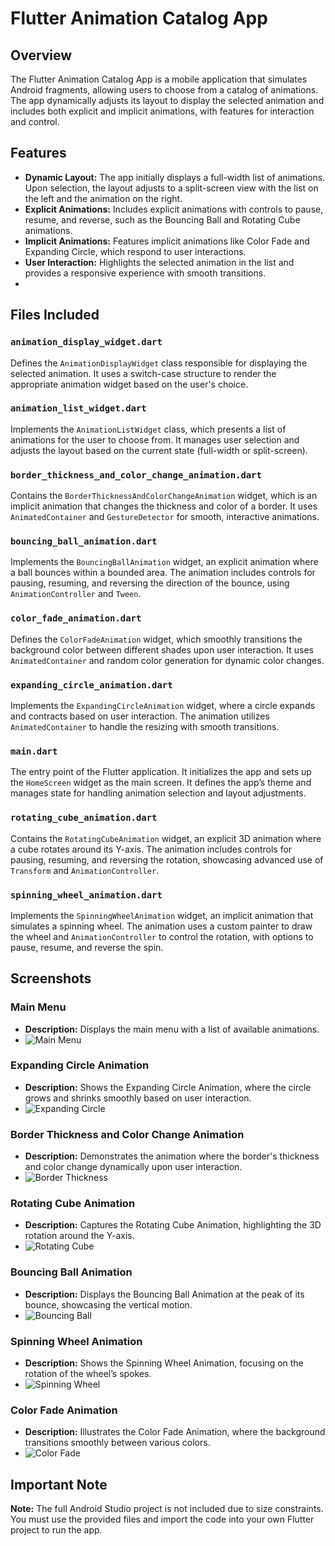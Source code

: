 # Flutter Animation Catalog App

## Overview
The Flutter Animation Catalog App is a mobile application that simulates Android fragments, allowing users to choose from a catalog of animations. The app dynamically adjusts its layout to display the selected animation and includes both explicit and implicit animations, with features for interaction and control.

## Features
- **Dynamic Layout:** The app initially displays a full-width list of animations. Upon selection, the layout adjusts to a split-screen view with the list on the left and the animation on the right.
- **Explicit Animations:** Includes explicit animations with controls to pause, resume, and reverse, such as the Bouncing Ball and Rotating Cube animations.
- **Implicit Animations:** Features implicit animations like Color Fade and Expanding Circle, which respond to user interactions.
- **User Interaction:** Highlights the selected animation in the list and provides a responsive experience with smooth transitions.
- 
## Files Included

### `animation_display_widget.dart`
Defines the `AnimationDisplayWidget` class responsible for displaying the selected animation. It uses a switch-case structure to render the appropriate animation widget based on the user's choice.

### `animation_list_widget.dart`
Implements the `AnimationListWidget` class, which presents a list of animations for the user to choose from. It manages user selection and adjusts the layout based on the current state (full-width or split-screen).

### `border_thickness_and_color_change_animation.dart`
Contains the `BorderThicknessAndColorChangeAnimation` widget, which is an implicit animation that changes the thickness and color of a border. It uses `AnimatedContainer` and `GestureDetector` for smooth, interactive animations.

### `bouncing_ball_animation.dart`
Implements the `BouncingBallAnimation` widget, an explicit animation where a ball bounces within a bounded area. The animation includes controls for pausing, resuming, and reversing the direction of the bounce, using `AnimationController` and `Tween`.

### `color_fade_animation.dart`
Defines the `ColorFadeAnimation` widget, which smoothly transitions the background color between different shades upon user interaction. It uses `AnimatedContainer` and random color generation for dynamic color changes.

### `expanding_circle_animation.dart`
Implements the `ExpandingCircleAnimation` widget, where a circle expands and contracts based on user interaction. The animation utilizes `AnimatedContainer` to handle the resizing with smooth transitions.

### `main.dart`
The entry point of the Flutter application. It initializes the app and sets up the `HomeScreen` widget as the main screen. It defines the app’s theme and manages state for handling animation selection and layout adjustments.

### `rotating_cube_animation.dart`
Contains the `RotatingCubeAnimation` widget, an explicit 3D animation where a cube rotates around its Y-axis. The animation includes controls for pausing, resuming, and reversing the rotation, showcasing advanced use of `Transform` and `AnimationController`.

### `spinning_wheel_animation.dart`
Implements the `SpinningWheelAnimation` widget, an implicit animation that simulates a spinning wheel. The animation uses a custom painter to draw the wheel and `AnimationController` to control the rotation, with options to pause, resume, and reverse the spin.

## Screenshots

### Main Menu
- **Description:** Displays the main menu with a list of available animations.
- ![Main Menu](./main_menu.png)

### Expanding Circle Animation
- **Description:** Shows the Expanding Circle Animation, where the circle grows and shrinks smoothly based on user interaction.
- ![Expanding Circle](./expanding_circle.png)

### Border Thickness and Color Change Animation
- **Description:** Demonstrates the animation where the border's thickness and color change dynamically upon user interaction.
- ![Border Thickness](./border_thickness.png)

### Rotating Cube Animation
- **Description:** Captures the Rotating Cube Animation, highlighting the 3D rotation around the Y-axis.
- ![Rotating Cube](./rotating_cube.png)

### Bouncing Ball Animation
- **Description:** Displays the Bouncing Ball Animation at the peak of its bounce, showcasing the vertical motion.
- ![Bouncing Ball](./bouncing_ball.png)

### Spinning Wheel Animation
- **Description:** Shows the Spinning Wheel Animation, focusing on the rotation of the wheel’s spokes.
- ![Spinning Wheel](./spinning_wheel.png)

### Color Fade Animation
- **Description:** Illustrates the Color Fade Animation, where the background transitions smoothly between various colors.
- ![Color Fade](./color_fade.png)

## Important Note
**Note:** The full Android Studio project is not included due to size constraints. You must use the provided files and import the code into your own Flutter project to run the app.
